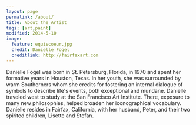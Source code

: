 ```yaml
---
layout: page
permalink: /about/
title: About the Artist
tags: [art,paint]
modified: 2014-5-10
image:
  feature: equiscoeur.jpg
  credit: Danielle Fogel
  creditlink: http://fairfaxart.com
---
```


Danielle Fogel was born in St. Petersburg, Florida, in 1970 and spent her formative years in Houston, Texas. 
In her youth, she was surrounded by warm Southerners whom she credits for fostering an internal dialogue of 
symbols to describe life's events, both exceptional and mundane.
Danielle traveled west to study at the San Francisco Art Institute. 
There, exposure to many new philosophies, helped broaden her iconographical vocabulary. 
Danielle resides in Fairfax, California, with her husband, Peter, and their two spirited children, Lisette and Stefan.




[^1]: Example: *domain.com/category-name/post-title*
